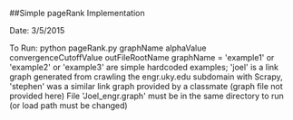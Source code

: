 ##Simple pageRank Implementation

Date: 3/5/2015

To Run: python pageRank.py graphName alphaValue convergenceCutoffValue outFileRootName
    graphName = 'example1' or 'example2' or 'example3' are simple hardcoded examples; 'joel' is a link graph 
        generated from crawling the engr.uky.edu subdomain with Scrapy, 'stephen' was a similar link graph 
        provided by a classmate (graph file not provided here)
    File 'Joel_engr.graph' must be in the same directory to run (or load path must be changed)